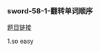 ### sword-58-1-翻转单词顺序

[题目链接](https://leetcode-cn.com/problems/fan-zhuan-dan-ci-shun-xu-lcof/)

1.so easy
